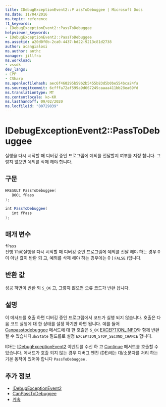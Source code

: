 ```yaml
---
title: IDebugExceptionEvent2::P assToDebuggee | Microsoft Docs
ms.date: 11/04/2016
ms.topic: reference
f1_keywords:
- IDebugExceptionEvent2::PassToDebuggee
helpviewer_keywords:
- IDebugExceptionEvent2::PassToDebuggee
ms.assetid: a20d0f0b-2ca0-4437-bd22-9213c81d2738
author: acangialosi
ms.author: anthc
manager: jillfra
ms.workload:
- vssdk
dev_langs:
- CPP
- CSharp
ms.openlocfilehash: aec6f460295b59b2b5455b83d5b0be554bca24fa
ms.sourcegitcommit: 6cfffa72af599a9d667249caaaa411bb28ea69fd
ms.translationtype: MT
ms.contentlocale: ko-KR
ms.lasthandoff: 09/02/2020
ms.locfileid: "80729839"
---
```

# <a name="idebugexceptionevent2passtodebuggee"></a>IDebugExceptionEvent2::PassToDebuggee
실행을 다시 시작할 때 디버깅 중인 프로그램에 예외를 전달할지 여부를 지정 합니다. 그렇지 않으면 예외를 삭제 해야 합니다.

## <a name="syntax"></a>구문

```cpp
HRESULT PassToDebuggee(
   BOOL fPass
);
```

```csharp
int PassToDebuggee(
   int fPass
);
```

## <a name="parameters"></a>매개 변수
`fPass`\
진행 `TRUE`실행을 다시 시작할 때 디버깅 중인 프로그램에 예외를 전달 해야 하는 경우 0이 아닌 값이 반환 되 고, 예외를 삭제 해야 하는 경우에는 0 ( `FALSE` )입니다.

## <a name="return-value"></a>반환 값
 성공 하면이 반환 되 `S_OK` 고, 그렇지 않으면 오류 코드가 반환 됩니다.

## <a name="remarks"></a>설명
 이 메서드를 호출 하면 디버깅 중인 프로그램에서 코드가 실행 되지 않습니다. 호출은 다음 코드 실행에 대 한 상태를 설정 하기만 하면 됩니다. 예를 들어 [Canpasstodebuggee](../../../extensibility/debugger/reference/idebugexceptionevent2-canpasstodebuggee.md) 메서드에 대 한 호출은 `S_OK` [EXCEPTION_INFO](../../../extensibility/debugger/reference/exception-info.md)와 함께 반환 될 수 있습니다.`dwState` 필드를로 설정 `EXCEPTION_STOP_SECOND_CHANCE` 합니다.

 IDE는 [IDebugExceptionEvent2](../../../extensibility/debugger/reference/idebugexceptionevent2.md) 이벤트를 수신 하 고 [Continue](../../../extensibility/debugger/reference/idebugprogram2-continue.md) 메서드를 호출할 수 있습니다. 메서드가 호출 되지 않는 경우 디버그 엔진 (DE)에는 대/소문자를 처리 하는 기본 동작이 있어야 합니다 `PassToDebuggee` .

## <a name="see-also"></a>추가 정보
- [IDebugExceptionEvent2](../../../extensibility/debugger/reference/idebugexceptionevent2.md)
- [CanPassToDebuggee](../../../extensibility/debugger/reference/idebugexceptionevent2-canpasstodebuggee.md)
- [계속](../../../extensibility/debugger/reference/idebugprogram2-continue.md)
